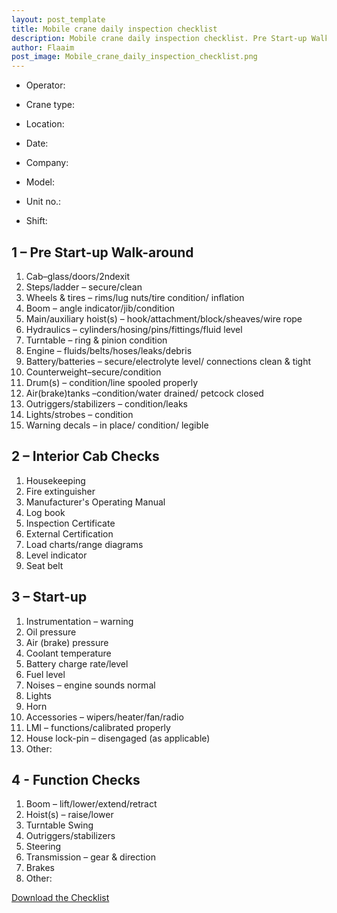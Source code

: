 ```yaml
---
layout: post_template
title: Mobile crane daily inspection checklist
description: Mobile crane daily inspection checklist. Pre Start-up Walk-around. Interior Cab Checks.Function Checks. Start-up
author: Flaaim
post_image: Mobile_crane_daily_inspection_checklist.png
---
```


- Operator:
- Crane type:
- Location:
- Date:


- Company:
- Model:
- Unit no.:
- Shift:


## 1 – Pre Start-up Walk-around
1. Cab–glass/doors/2ndexit
2. Steps/ladder – secure/clean
3. Wheels & tires – rims/lug nuts/tire condition/ inflation
4. Boom – angle indicator/jib/condition
5. Main/auxiliary hoist(s) – hook/attachment/block/sheaves/wire rope
6. Hydraulics – cylinders/hosing/pins/fittings/fluid level
7. Turntable – ring & pinion condition
8. Engine – fluids/belts/hoses/leaks/debris
9. Battery/batteries – secure/electrolyte level/ connections clean & tight
10. Counterweight–secure/condition
11. Drum(s) – condition/line spooled properly
12. Air(brake)tanks –condition/water drained/ petcock closed
13. Outriggers/stabilizers – condition/leaks
14. Lights/strobes – condition
15. Warning decals – in place/ condition/ legible


## 2 – Interior Cab Checks
1. Housekeeping
2. Fire extinguisher
3. Manufacturer's Operating Manual
4. Log book
5. Inspection Certificate
6. External Certification
7. Load charts/range diagrams
8. Level indicator
9. Seat belt
## 3 – Start-up
1. Instrumentation – warning
2. Oil pressure
3. Air (brake) pressure
4. Coolant temperature
5. Battery charge rate/level
6. Fuel level
7. Noises – engine sounds normal
8. Lights
9. Horn
10. Accessories – wipers/heater/fan/radio
11. LMI – functions/calibrated properly
12. House lock-pin – disengaged (as applicable)
13. Other:
## 4 - Function Checks
1. Boom – lift/lower/extend/retract
2. Hoist(s) – raise/lower
3. Turntable Swing
4. Outriggers/stabilizers
5. Steering
6. Transmission – gear & direction
7. Brakes
8. Other:


[Download the Checklist](https://safetyworkblog.com/assets/template/Mobile_crane_daily_inspection_checklist.docx)
